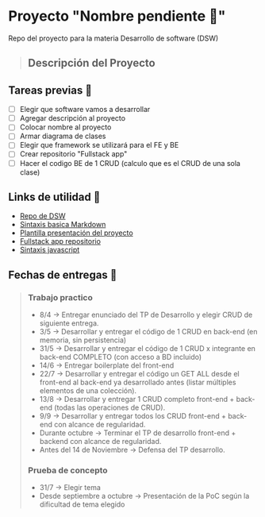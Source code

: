 # Proyecto "Nombre pendiente 💭" 
Repo del proyecto para la materia Desarrollo de software (DSW)
> ## Descripción del Proyecto
> 

## Tareas previas 📃
- [ ] Elegir que software vamos a desarrollar
- [ ] Agregar descripción al proyecto
- [ ] Colocar nombre al proyecto
- [ ] Armar diagrama de clases
- [ ] Elegir que framework se utilizará para el FE y BE
- [ ] Crear repositorio "Fullstack app"
- [ ] Hacer el codigo BE de 1 CRUD (calculo que es el CRUD de una sola clase)

## Links de utilidad 🔗
- <a href = "https://github.com/utnfrrodsw/desarrollo-de-software" target = "_blank">Repo de DSW</a>
- <a href = "https://www.markdownguide.org/basic-syntax/#blockquotes-with-other-elements" target = "_blank">Sintaxis basica Markdown</a>
- <a href ="https://github.com/utnfrrodsw/tp/blob/main/proposal.md">Plantilla presentación del proyecto</a>
- <a href = "">Fullstack app repositorio</a>
- <a href = "https://github.com/airbnb/javascript" >Sintaxis javascript</a>

 ## Fechas de entregas 📅
> ### Trabajo practico 
> - 8/4 -> Entregar enunciado del TP de Desarrollo y elegir CRUD de siguiente entrega.
> - 3/5 -> Desarrollar y entregar el código de 1 CRUD en back-end (en memoria, sin persistencia)
> - 31/5 -> Desarrollar y entregar el código de 1 CRUD x integrante en back-end COMPLETO (con acceso a BD incluido)
> - 14/6 -> Entregar boilerplate del front-end
> - 22/7 -> Desarrollar y entregar el código un GET ALL desde el front-end al back-end ya desarrollado antes (listar múltiples elementos de una colección).
> - 13/8 -> Desarrollar y entregar 1 CRUD completo front-end + back-end (todas las operaciones de CRUD).
> - 9/9 -> Desarrollar y entregar todos los CRUD front-end + back-end con alcance de regularidad.
> - Durante octubre -> Terminar el TP de desarrollo front-end + backend con alcance de regularidad.
> - Antes del 14 de Noviembre -> Defensa del TP desarrollo.
> ### Prueba de concepto
> - 31/7 -> Elegir tema
> - Desde septiembre a octubre -> Presentación de la PoC según la dificultad de tema elegido

